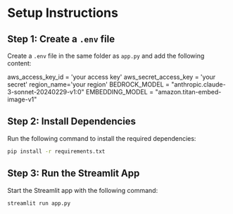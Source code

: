 # Setup Instructions

## Step 1: Create a `.env` file
Create a `.env` file in the same folder as `app.py` and add the following content:

aws_access_key_id = 'your access key'
aws_secret_access_key = 'your secret'
region_name='your region'
BEDROCK_MODEL = "anthropic.claude-3-sonnet-20240229-v1:0"
EMBEDDING_MODEL = "amazon.titan-embed-image-v1"


## Step 2: Install Dependencies
Run the following command to install the required dependencies:

```bash
pip install -r requirements.txt
```

## Step 3: Run the Streamlit App
Start the Streamlit app with the following command:

```
streamlit run app.py
```
